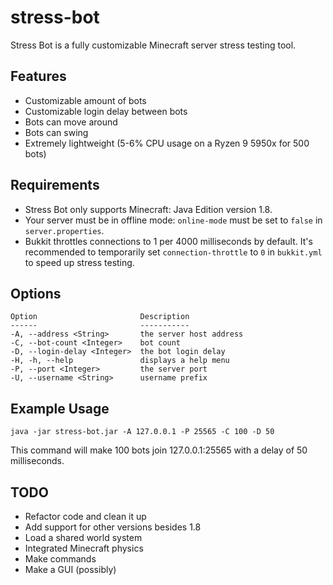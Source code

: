 # stress-bot

Stress Bot is a fully customizable Minecraft server stress testing tool.

## Features

* Customizable amount of bots
* Customizable login delay between bots
* Bots can move around
* Bots can swing
* Extremely lightweight (5-6% CPU usage on a Ryzen 9 5950x for 500 bots)

## Requirements

* Stress Bot only supports Minecraft: Java Edition version 1.8.
* Your server must be in offline mode: `online-mode` must be set to `false` in `server.properties`.
* Bukkit throttles connections to 1 per 4000 milliseconds by default. It's recommended to temporarily set `connection-throttle` to `0` in `bukkit.yml` to speed up stress testing.

## Options

```
Option                       Description
------                       -----------
-A, --address <String>       the server host address
-C, --bot-count <Integer>    bot count
-D, --login-delay <Integer>  the bot login delay
-H, -h, --help               displays a help menu
-P, --port <Integer>         the server port
-U, --username <String>      username prefix
```

## Example Usage

```
java -jar stress-bot.jar -A 127.0.0.1 -P 25565 -C 100 -D 50
```

This command will make 100 bots join 127.0.0.1:25565 with a delay of 50 milliseconds.

## TODO

* Refactor code and clean it up
* Add support for other versions besides 1.8
* Load a shared world system
* Integrated Minecraft physics
* Make commands
* Make a GUI (possibly)